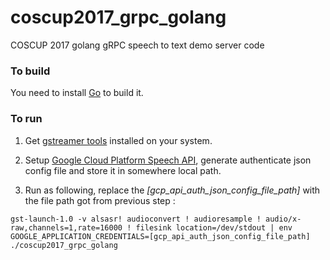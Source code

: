 # coscup2017_grpc_golang
COSCUP 2017 golang gRPC speech to text demo server code 

### To build

You need to install [Go](https://golang.org/) to build it.

### To run
1. Get [gstreamer tools](https://gstreamer.freedesktop.org/ ) installed on your system.

2. Setup [Google Cloud Platform Speech API](https://cloud.google.com/docs/authentication/getting-started#creating_the_service_account), generate authenticate json config file and store it in somewhere local path.

3. Run as following, replace the *[gcp_api_auth_json_config_file_path]* with the file path got from previous step :  
```
gst-launch-1.0 -v alsasr! audioconvert ! audioresample ! audio/x-raw,channels=1,rate=16000 ! filesink location=/dev/stdout | env GOOGLE_APPLICATION_CREDENTIALS=[gcp_api_auth_json_config_file_path] ./coscup2017_grpc_golang

```
